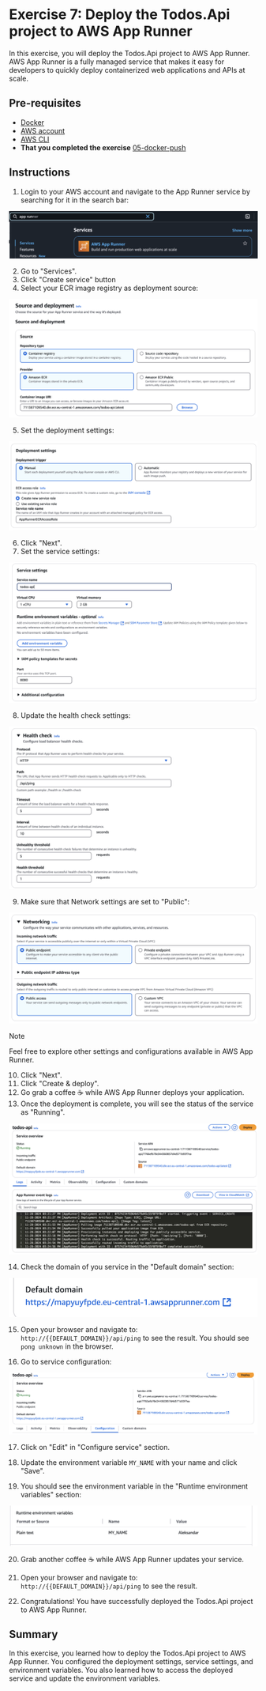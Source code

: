 # Exercise 7: Deploy the Todos.Api project to AWS App Runner

In this exercise, you will deploy the Todos.Api project to AWS App Runner. AWS App Runner is a fully managed service that makes it easy for developers to quickly deploy containerized web applications and APIs at scale.

## Pre-requisites

- [Docker](https://docs.docker.com/get-docker/)
- [AWS account](https://aws.amazon.com/)
- [AWS CLI](https://docs.aws.amazon.com/cli/latest/userguide/cli-chap-install.html)
- **That you completed the exercise** [05-docker-push](../05-docker-push/README.md)

## Instructions

1. Login to your AWS account and navigate to the App Runner service by searching for it in the search bar:

![App Runner](./assets/app-runner-search.png "App Runner Search")

2. Go to "Services".
3. Click "Create service" button
4. Select your ECR image registry as deployment source:

![deployment source](./assets/deployment-source.png "Deployment Source")

5. Set the deployment settings:

![deployment settings](./assets/deployment-settings.png "Deployment Settings")

6. Click "Next".
7. Set the service settings:

![service settings](./assets/service-settings.png "Service Settings")

8. Update the health check settings:

![healt check](./assets/health-check.png "Health Check")

9. Make sure that Network settings are set to "Public":

![network settings](./assets/network-settings.png "Network Settings")

> [!NOTE]
> Feel free to explore other settings and configurations available in AWS App Runner.

10. Click "Next".
11. Click "Create & deploy".
12. Go grab a coffee ☕️ while AWS App Runner deploys your application.
13. Once the deployment is complete, you will see the status of the service as "Running".

![service running](./assets/service-running.png "Service Running")

14. Check the domain of you service in the "Default domain" section:

![service domain](./assets/service-domain.png "Service Domain")

15. Open your browser and navigate to: `http://{{DEFAULT_DOMAIN}}/api/ping` to see the result. You should see `pong unknown` in the browser.

16. Go to service configuration:

![service configuration](./assets/service-configuration.png "Service Configuration")

17. Click on "Edit" in "Configure service" section.
18. Update the environment variable `MY_NAME` with your name and click "Save".

19. You should see the environment variable in the "Runtime environment variables" section:

![environment variable](./assets/environment-variable.png "Environment Variable")

20. Grab another coffee ☕️ while AWS App Runner updates your service.

21. Open your browser and navigate to: `http://{{DEFAULT_DOMAIN}}/api/ping` to see the result.

22. Congratulations! You have successfully deployed the Todos.Api project to AWS App Runner.

## Summary

In this exercise, you learned how to deploy the Todos.Api project to AWS App Runner. You configured the deployment settings, service settings, and environment variables. You also learned how to access the deployed service and update the environment variables.
